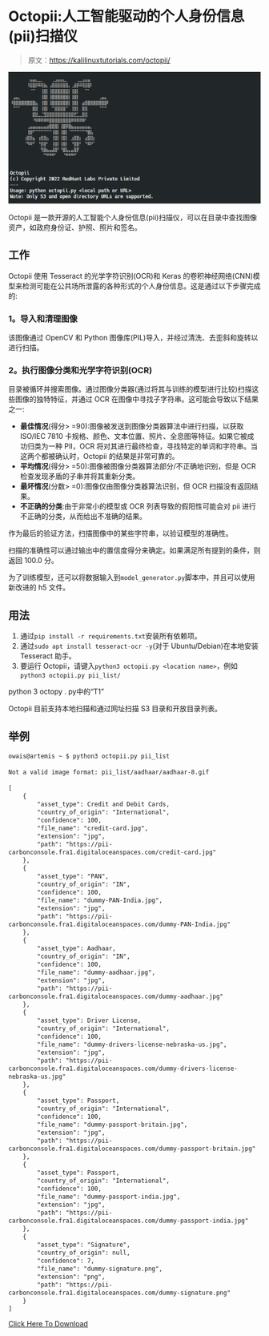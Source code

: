 # Octopii:人工智能驱动的个人身份信息(pii)扫描仪

> 原文：<https://kalilinuxtutorials.com/octopii/>

[![](img//e257aab86b86faa51e572b35468a5155.png)](https://blogger.googleusercontent.com/img/b/R29vZ2xl/AVvXsEjIZpfEK2Q9vrCAGyPa-McBOOJMBL3HiuE22KEvoDIuPWekkOOXAjVIxZ-ZrRtR72aJu2z-4xTtCdauTxLWHUPPL50ufTSUpXnx2zyoefgGuxREzEQr8nFs9iFOZObNdb83sjSY-4d04dHsOlQyHGOGQVRH29fWrHckANpur2IxdLBouFFv629TG4ef/s728/Octopii.png)

Octopii 是一款开源的人工智能个人身份信息(pii)扫描仪，可以在目录中查找图像资产，如政府身份证、护照、照片和签名。

## 工作

Octopii 使用 Tesseract 的光学字符识别(OCR)和 Keras 的卷积神经网络(CNN)模型来检测可能在公共场所泄露的各种形式的个人身份信息。这是通过以下步骤完成的:

### 1。导入和清理图像

该图像通过 OpenCV 和 Python 图像库(PIL)导入，并经过清洗、去歪斜和旋转以进行扫描。

### 2。执行图像分类和光学字符识别(OCR)

目录被循环并搜索图像。通过图像分类器(通过将其与训练的模型进行比较)扫描这些图像的独特特征，并通过 OCR 在图像中寻找子字符串。这可能会导致以下结果之一:

*   **最佳情况**(得分> =90):图像被发送到图像分类器算法中进行扫描，以获取 ISO/IEC 7810 卡规格、颜色、文本位置、照片、全息图等特征。如果它被成功归类为一种 PII，OCR 将对其进行最终检查，寻找特定的单词和字符串。当这两个都被确认时，Octopii 的结果是非常可靠的。
*   **平均情况**(得分> =50):图像被图像分类器算法部分/不正确地识别，但是 OCR 检查发现矛盾的子串并将其重新分类。
*   **最坏情况**(分数> =0):图像仅由图像分类器算法识别，但 OCR 扫描没有返回结果。
*   **不正确的分类**:由于非常小的模型或 OCR 列表导致的假阳性可能会对 pii 进行不正确的分类，从而给出不准确的结果。

作为最后的验证方法，扫描图像中的某些字符串，以验证模型的准确性。

扫描的准确性可以通过输出中的置信度得分来确定。如果满足所有提到的条件，则返回 100.0 分。

为了训练模型，还可以将数据输入到`model_generator.py`脚本中，并且可以使用新改进的 h5 文件。

## 用法

1.  通过`pip install -r requirements.txt`安装所有依赖项。
2.  通过`sudo apt install tesseract-ocr -y`(对于 Ubuntu/Debian)在本地安装 Tesseract 助手。
3.  要运行 Octopii，请键入`python3 octopii.py <location name>`，例如`python3 octopii.py pii_list/`

python 3 octopy . py<location to="" scan="">中的“T1”</location>

Octopii 目前支持本地扫描和通过网址扫描 S3 目录和开放目录列表。

## 举例

```
owais@artemis ~ $ python3 octopii.py pii_list

Not a valid image format: pii_list/aadhaar/aadhaar-8.gif

[
    {
        "asset_type": Credit and Debit Cards,
        "country_of_origin": "International",
        "confidence": 100,
        "file_name": "credit-card.jpg",
        "extension": "jpg",
        "path": "https://pii-carbonconsole.fra1.digitaloceanspaces.com/credit-card.jpg"
    },
    {
        "asset_type": "PAN",
        "country_of_origin": "IN",
        "confidence": 100,
        "file_name": "dummy-PAN-India.jpg",
        "extension": "jpg",
        "path": "https://pii-carbonconsole.fra1.digitaloceanspaces.com/dummy-PAN-India.jpg"
    },
    {
        "asset_type": Aadhaar,
        "country_of_origin": "IN",
        "confidence": 100,
        "file_name": "dummy-aadhaar.jpg",
        "extension": "jpg",
        "path": "https://pii-carbonconsole.fra1.digitaloceanspaces.com/dummy-aadhaar.jpg"
    },
    {
        "asset_type": Driver License,
        "country_of_origin": "International",
        "confidence": 100,
        "file_name": "dummy-drivers-license-nebraska-us.jpg",
        "extension": "jpg",
        "path": "https://pii-carbonconsole.fra1.digitaloceanspaces.com/dummy-drivers-license-nebraska-us.jpg"
    },
    {
        "asset_type": Passport,
        "country_of_origin": "International",
        "confidence": 100,
        "file_name": "dummy-passport-britain.jpg",
        "extension": "jpg",
        "path": "https://pii-carbonconsole.fra1.digitaloceanspaces.com/dummy-passport-britain.jpg"
    },
    {
        "asset_type": Passport,
        "country_of_origin": "International",
        "confidence": 100,
        "file_name": "dummy-passport-india.jpg",
        "extension": "jpg",
        "path": "https://pii-carbonconsole.fra1.digitaloceanspaces.com/dummy-passport-india.jpg"
    },
    {
        "asset_type": "Signature",
        "country_of_origin": null,
        "confidence": 7,
        "file_name": "dummy-signature.png",
        "extension": "png",
        "path": "https://pii-carbonconsole.fra1.digitaloceanspaces.com/dummy-signature.png"
    }
]

```

[Click Here To Download](https://github.com/redhuntlabs/Octopii)